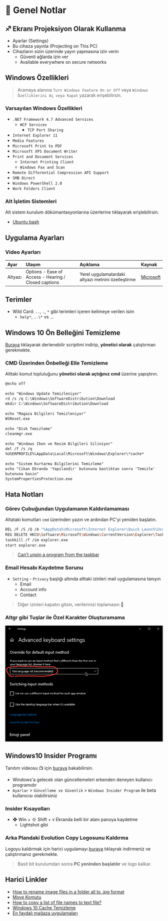 # 🌠 Genel Notlar

## ♐ Ekranı Projeksiyon Olarak Kullanma

* Ayarlar \(Settings\)
* Bu cihaza yayınla \(Projecting on This PC\)
* Cihazların sizin üzerinde yayın yapmasına izin verin
  * Güvenli ağlarda izin ver
  * Available everywhere on secure networks

## Windows Özellikleri

> Aramaya alanına `Turn Windows Feature On or Off` veya `Windows Özelliklerini Aç veya Kapat` yazarak erişebilirsin.

### Varsayılan Windows Özellikleri

* `.NET Framework 4.7 Advanced Services`
  * `WCF Services`
    * `TCP Port Sharing`
* `Internet Explorer 11`
* `Media Features`
* `Microsoft Print to PDF`
* `Microsoft XPS Document Writer`
* `Print and Document Services`
  * `Internet Printing Client`
  * `Windows Fax and Scan`
* `Remote Differential Compression API Support`
* `SMB Direct`
* `Windows PowerShell 2.0`
* `Work Folders Client`

### Alt İşletim Sistemleri

Alt sistem kurulum dökümantasyonlarına üzerlerine tıklayarak erişlebilirsin.

* [Ubuntu bash](https://docs.microsoft.com/en-us/windows/wsl/install-win10)

## Uygulama Ayarları

### Video Ayarları

| Ayar | Ulaşım | Açıklama | Kaynak |
| :--- | :--- | :--- | :--- |
| Altyazı | Options - Ease of Access - Hearing / Closed captions | Yerel uygulamalardaki altyazı metnini özelleştirme | [Microsoft](https://support.microsoft.com/en-us/help/3078107/closed-captions-in-movies-tv-content-on-windows-10) |

## Terimler

* Wild Card: `..`, `.`, `*` gibi terimleri içeren kelimeye verilen isim
  * `help*`, `..\*` vs ...

## Windows 10 Ön Belleğini Temizleme

[Buraya](https://drive.google.com/open?id=1E-EDDSFxAvPM9QZAzciQ2fCaakgRwl6k) tıklayarak derlenebilir scriptimi indirip, **yönetici olarak** çalıştırman gerekmekte.

### CMD Üzerinden Önbelleği Elle Temizleme

Alttaki komut topluluğunu **yönetici olarak açtığınız cmd** üzerine yapıştırın.

```text
@echo off

echo "Windows Update Temizleniyor"
rd /s /q C:\Windows\SoftwareDistribution\Download
mkdir C:\Windows\SoftwareDistribution\Download

echo "Magaza Bilgileri Temizleniyor"
WSReset.exe

echo "Disk Temizleme"
cleanmgr.exe

echo "Windows Ikon ve Resim Bilgileri Siliniyor"
del /f /s /q %USERPROFILE%\AppData\Local\Microsoft\Windows\Explorer\*cache*

echo "Sistem Kurtarma Bilgilerini Temizleme"
echo "Cikan Ekranda 'Yapilandir' butonuna bastiktan sonra 'Temizle' butonuna basin"
SystemPropertiesProtection.exe
```

## Hata Notları

### Görev Çubuğundan Uygulamanın Kaldırılamaması

Altataki komutları `cmd` üzerinden yazın ve ardından PC'yi yeniden başlatın.

```bash
DEL /F /S /Q /A "%AppData%\Microsoft\Internet Explorer\Quick Launch\User Pinned\TaskBar\*"
REG DELETE HKCU\Software\Microsoft\Windows\CurrentVersion\Explorer\Taskband /F
taskkill /f /im explorer.exe
start explorer.exe
```

> [Can't unpin a program from the taskbar ](https://answers.microsoft.com/en-us/windows/forum/windows_7-desktop/cant-unpin-a-program-from-the-taskbar/76e9bbc7-8717-4156-ab72-c9ac975dd6e9)

### Email Hesabı Kaydetme Sorunu

* `Setting` - `Privacy` başlığı altında alttaki izinleri mail uygulamasına tanıyın
  * Email
  * Account info
  * Contact

> Diğer izinleri kapatın gitsin, verilerinizi toplamasın 🧐

### Altgr gibi Tuşlar ile Özel Karakter Oluşturamama

![win\_langbug](../.gitbook/assets/win_langbug.png)

## Windows10 Insider Programı

Tanıtım videosu 📺 için [buraya](https://www.youtube.com/watch?v=wH_lKkzHHR0) bakabilirsin.

* Windows'a gelecek olan güncellemeleri erkenden deneyen kullanıcı programıdır
* `Ayarlar` &gt; `Güncelleme ve Güvenlik` &gt; `Windows Insider Program` ile beta kullanıcısı olabilirsiniz

### Insider Kısayolları

* ❖ Win + ⇧ Shift + `V` Ekranda belli bir alanı panoya kaydetme
  * Lightshot gibi

### Arka Plandaki Evolution Copy Logosunu Kaldırma

Logoyu kaldırmak için harici uygulamayı [buraya](https://drive.google.com/open?id=1LkKdUCG1XKO3mrXwNV-OK50Y8vGvLRpt) tıklayrak indirmeniz ve çalıştırmanız gerekmekte.

> Basit bit kurulumdan sonra **PC yeninden başlatılır** ve logo kalkar.

## Harici Linkler

* [How to rename image files in a folder all to .jpg format](https://answers.microsoft.com/en-us/windows/forum/windows_10-files/how-to-rename-image-files-in-a-folder-all-to-jpg/2a7e2873-e04b-472b-b239-afad2f2020fc)
* [Move Komutu](https://www.windows-commandline.com/move-files-directories/)
* [How to copy a list of file names to text file?](https://superuser.com/questions/395836/how-to-copy-a-list-of-file-names-to-text-file)
* [Windows 10 Cache Temizleme](https://www.itechtics.com/clear-types-windows-10-cache/)
* [En faydalı mağaza uygulamaları](https://www.makeuseof.com/tag/microsoft-mac-book-sell-surface-laptop/)

